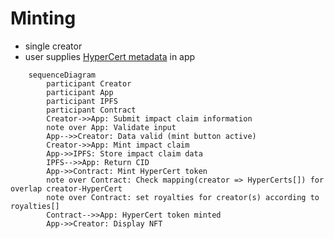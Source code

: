 # Minting
- single creator
- user supplies [HyperCert metadata](https://hackmd.io/e3WhpdP8R1eOWgPDspfXVQ?both=#Hypercert-v01) in app

```mermaid
    sequenceDiagram
        participant Creator
        participant App
        participant IPFS
        participant Contract
        Creator->>App: Submit impact claim information
        note over App: Validate input
        App-->>Creator: Data valid (mint button active)
        Creator->>App: Mint impact claim
        App->>IPFS: Store impact claim data
        IPFS-->>App: Return CID
        App->>Contract: Mint HyperCert token
        note over Contract: Check mapping(creator => HyperCerts[]) for overlap creator-HyperCert
        note over Contract: set royalties for creator(s) according to royalties[]
        Contract-->>App: HyperCert token minted
        App->>Creator: Display NFT
```
